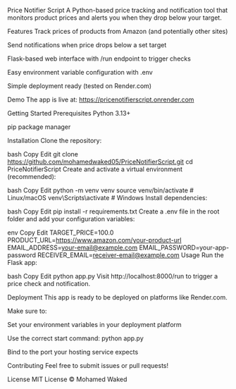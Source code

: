 Price Notifier Script
A Python-based price tracking and notification tool that monitors product prices and alerts you when they drop below your target.

Features
Track prices of products from Amazon (and potentially other sites)

Send notifications when price drops below a set target

Flask-based web interface with /run endpoint to trigger checks

Easy environment variable configuration with .env

Simple deployment ready (tested on Render.com)

Demo
The app is live at: https://pricenotifierscript.onrender.com

Getting Started
Prerequisites
Python 3.13+

pip package manager

Installation
Clone the repository:

bash
Copy
Edit
git clone https://github.com/mohamedwaked05/PriceNotifierScript.git
cd PriceNotifierScript
Create and activate a virtual environment (recommended):

bash
Copy
Edit
python -m venv venv
source venv/bin/activate  # Linux/macOS
venv\Scripts\activate     # Windows
Install dependencies:

bash
Copy
Edit
pip install -r requirements.txt
Create a .env file in the root folder and add your configuration variables:

env
Copy
Edit
TARGET_PRICE=100.0
PRODUCT_URL=https://www.amazon.com/your-product-url
EMAIL_ADDRESS=your-email@example.com
EMAIL_PASSWORD=your-app-password
RECEIVER_EMAIL=receiver-email@example.com
Usage
Run the Flask app:

bash
Copy
Edit
python app.py
Visit http://localhost:8000/run to trigger a price check and notification.

Deployment
This app is ready to be deployed on platforms like Render.com.

Make sure to:

Set your environment variables in your deployment platform

Use the correct start command: python app.py

Bind to the port your hosting service expects

Contributing
Feel free to submit issues or pull requests!

License
MIT License © Mohamed Waked
